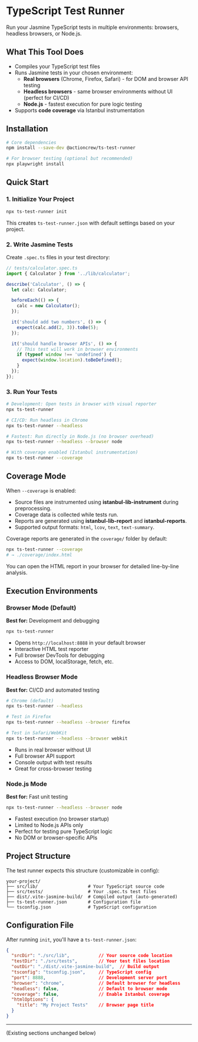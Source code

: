 # TypeScript Test Runner

Run your Jasmine TypeScript tests in multiple environments: browsers, headless browsers, or Node.js.

## What This Tool Does

- Compiles your TypeScript test files
- Runs Jasmine tests in your chosen environment:
  - **Real browsers** (Chrome, Firefox, Safari) - for DOM and browser API testing
  - **Headless browsers** - same browser environments without UI (perfect for CI/CD)
  - **Node.js** - fastest execution for pure logic testing
- Supports **code coverage** via Istanbul instrumentation

## Installation

```bash
# Core dependencies
npm install --save-dev @actioncrew/ts-test-runner

# For browser testing (optional but recommended)
npx playwright install
```

## Quick Start

### 1. Initialize Your Project
```bash
npx ts-test-runner init
```
This creates `ts-test-runner.json` with default settings based on your project.

### 2. Write Jasmine Tests
Create `.spec.ts` files in your test directory:

```typescript
// tests/calculator.spec.ts
import { Calculator } from '../lib/calculator';

describe('Calculator', () => {
  let calc: Calculator;

  beforeEach(() => {
    calc = new Calculator();
  });

  it('should add two numbers', () => {
    expect(calc.add(2, 3)).toBe(5);
  });

  it('should handle browser APIs', () => {
    // This test will work in browser environments
    if (typeof window !== 'undefined') {
      expect(window.location).toBeDefined();
    }
  });
});
```

### 3. Run Your Tests

```bash
# Development: Open tests in browser with visual reporter
npx ts-test-runner

# CI/CD: Run headless in Chrome
npx ts-test-runner --headless

# Fastest: Run directly in Node.js (no browser overhead)
npx ts-test-runner --headless --browser node

# With coverage enabled (Istanbul instrumentation)
npx ts-test-runner --coverage
```

## Coverage Mode

When `--coverage` is enabled:
- Source files are instrumented using **istanbul-lib-instrument** during preprocessing.
- Coverage data is collected while tests run.
- Reports are generated using **istanbul-lib-report** and **istanbul-reports**.
- Supported output formats: `html`, `lcov`, `text`, `text-summary`.

Coverage reports are generated in the `coverage/` folder by default:

```bash
npx ts-test-runner --coverage
# → ./coverage/index.html
```

You can open the HTML report in your browser for detailed line-by-line analysis.

## Execution Environments

### Browser Mode (Default)
**Best for:** Development and debugging
```bash
npx ts-test-runner
```
- Opens `http://localhost:8888` in your default browser
- Interactive HTML test reporter
- Full browser DevTools for debugging
- Access to DOM, localStorage, fetch, etc.

### Headless Browser Mode
**Best for:** CI/CD and automated testing
```bash
# Chrome (default)
npx ts-test-runner --headless

# Test in Firefox
npx ts-test-runner --headless --browser firefox

# Test in Safari/WebKit
npx ts-test-runner --headless --browser webkit
```
- Runs in real browser without UI
- Full browser API support
- Console output with test results
- Great for cross-browser testing

### Node.js Mode
**Best for:** Fast unit testing
```bash
npx ts-test-runner --headless --browser node
```
- Fastest execution (no browser startup)
- Limited to Node.js APIs only
- Perfect for testing pure TypeScript logic
- No DOM or browser-specific APIs

## Project Structure

The test runner expects this structure (customizable in config):

```
your-project/
├── src/lib/                   # Your TypeScript source code
├── src/tests/                 # Your .spec.ts test files
├── dist/.vite-jasmine-build/  # Compiled output (auto-generated)
├── ts-test-runner.json        # Configuration file
└── tsconfig.json              # TypeScript configuration
```

## Configuration File

After running `init`, you'll have a `ts-test-runner.json`:

```json
{
  "srcDir": "./src/lib",           // Your source code location  
  "testDir": "./src/tests",        // Your test files location
  "outDir": "./dist/.vite-jasmine-build",  // Build output
  "tsconfig": "tsconfig.json",     // TypeScript config
  "port": 8888,                    // Development server port
  "browser": "chrome",             // Default browser for headless
  "headless": false,               // Default to browser mode
  "coverage": false,               // Enable Istanbul coverage
  "htmlOptions": {
    "title": "My Project Tests"    // Browser page title
  }
}
```

---

(Existing sections unchanged below)
